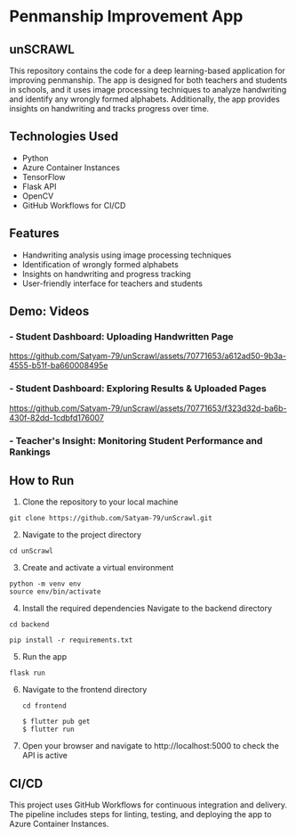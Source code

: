 # Penmanship Improvement App

## unSCRAWL

This repository contains the code for a deep learning-based application for improving penmanship. The app is designed for both teachers and students in schools, and it uses image processing techniques to analyze handwriting and identify any wrongly formed alphabets. Additionally, the app provides insights on handwriting and tracks progress over time.

## Technologies Used
- Python
- Azure Container Instances
- TensorFlow
- Flask API
- OpenCV
- GitHub Workflows for CI/CD

## Features
- Handwriting analysis using image processing techniques
- Identification of wrongly formed alphabets
- Insights on handwriting and progress tracking
- User-friendly interface for teachers and students

## Demo: Videos
### - Student Dashboard: Uploading Handwritten Page

https://github.com/Satyam-79/unScrawl/assets/70771653/a612ad50-9b3a-4555-b51f-ba660008495e

### - Student Dashboard: Exploring Results & Uploaded Pages

https://github.com/Satyam-79/unScrawl/assets/70771653/f323d32d-ba6b-430f-82dd-1cdbfd176007

### - Teacher's Insight: Monitoring Student Performance and Rankings


## How to Run
1. Clone the repository to your local machine
```
git clone https://github.com/Satyam-79/unScrawl.git
```
2. Navigate to the project directory
```
cd unScrawl
```
3. Create and activate a virtual environment
```
python -m venv env
source env/bin/activate
```
4. Install the required dependencies
Navigate to the backend directory
```
cd backend
```
```
pip install -r requirements.txt
```
5. Run the app
```
flask run
```
6. Navigate to the frontend directory
    ```
    cd frontend
    ```
    ```
    $ flutter pub get
    $ flutter run
    ```
7. Open your browser and navigate to http://localhost:5000 to check the API is active

## CI/CD
This project uses GitHub Workflows for continuous integration and delivery. The pipeline includes steps for linting, testing, and deploying the app to Azure Container Instances.
